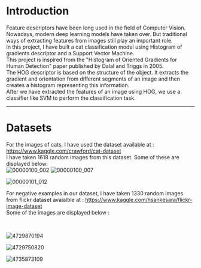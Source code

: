 # Introduction
Feature descriptors have been long used in the field of Computer Vision. Nowadays, modern deep learning models have taken over. But traditional ways of extracting features from images still play an important role.
<br>
In this project, I have built a cat classification model using Histogram of gradients descriptor and a Support Vector Machine.
<br>
This project is inspired from the "Histogram of Oriented Gradients for Human Detection" paper published by Dalal and Triggs in 2005. 
<br>
The HOG descriptor is based on the structure of the object. It extracts the gradient and orientation from different segments of an image and then creates a histogram representing this information.
<br>
After we have extracted the features of an image using HOG, we use a classifier like SVM to perform the classification task.
<br>
______________________________________________________________________________________________________________________________________________________________________
# Datasets

For the images of cats, I have used the dataset available at : https://www.kaggle.com/crawford/cat-dataset
<br>
I have taken 1618 random images from this dataset. Some of these are displayed below: 
<br> 
![00000100_002](https://user-images.githubusercontent.com/48234795/145378022-657d9673-b3bc-41b8-bbd8-2a1535b398eb.jpg)
![00000100_007](https://user-images.githubusercontent.com/48234795/145378058-b0a5faa9-969d-4dff-a917-5d00301af694.jpg)

![00000101_012](https://user-images.githubusercontent.com/48234795/145378210-b02f24db-40ef-4dac-bae6-178a31f3ced7.jpg)

For negative examples in our dataset, I have taken 1330 random images from flickr dataset avaialble at : https://www.kaggle.com/hsankesara/flickr-image-dataset
<br>
Some of the images are displayed below :

<br>

![4729870194](https://user-images.githubusercontent.com/48234795/145378593-435a7568-132a-4d5c-bcc9-27acc6a0c215.jpg)

![4729750820](https://user-images.githubusercontent.com/48234795/145378627-2d10d6ab-4f59-4f7c-9562-c76f4dae3dbc.jpg)

![4735873109](https://user-images.githubusercontent.com/48234795/145378730-e8d010c6-a156-45e8-a89f-a601d7e0d2c5.jpg)


